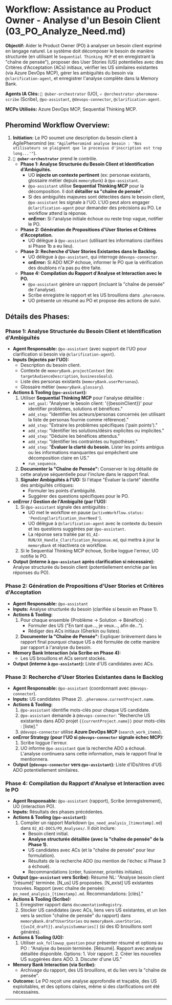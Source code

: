 # Workflow: Assistance au Product Owner - Analyse d'un Besoin Client (03_PO_Analyze_Need.md)

**Objectif:** Aider le Product Owner (PO) à analyser un besoin client exprimé en langage naturel. Le système doit décomposer le besoin de manière structurée (en utilisant le `Sequential Thinking MCP` et en enregistrant la "chaîne de pensée"), proposer des User Stories (US) potentielles avec des Critères d'Acceptation (ACs) initiaux, vérifier les US similaires existantes (via Azure DevOps MCP), gérer les ambiguïtés du besoin via `@clarification-agent`, et enregistrer l'analyse complète dans la Memory Bank.

**Agents IA Clés:** `🧐 @uber-orchestrator` (UO), `✍️ @orchestrator-pheromone-scribe` (Scribe), `@po-assistant`, `@devops-connector`, `@clarification-agent`.

**MCPs Utilisés:** Azure DevOps MCP, Sequential Thinking MCP.

## Pheromind Workflow Overview:

1.  **Initiation:** Le PO soumet une description du besoin client à AgilePheromind (ex: `"AgilePheromind analyse besoin : 'Nos utilisateurs se plaignent que le processus d'inscription est trop long...'"`).
2.  **`🧐 @uber-orchestrator`** prend le contrôle.
    *   **Phase 1: Analyse Structurée du Besoin Client et Identification d'Ambiguïtés.**
        *   UO **injecte un contexte pertinent** (ex: personae existants, glossaire métier depuis `memoryBank`) à `@po-assistant`.
        *   `@po-assistant` utilise **Sequential Thinking MCP** pour la décomposition. Il doit **détailler sa "chaîne de pensée"**.
        *   Si des ambiguïtés majeures sont détectées dans le besoin client, `@po-assistant` les signale à l'UO. L'UO peut alors engager `@clarification-agent` pour demander des précisions au PO. Le workflow attend la réponse.
        *   **onError:** Si l'analyse initiale échoue ou reste trop vague, notifier le PO.
    *   **Phase 2: Génération de Propositions d'User Stories et Critères d'Acceptation.**
        *   UO délègue à `@po-assistant` (utilisant les informations clarifiées si Phase 1b a eu lieu).
    *   **Phase 3: Recherche d'User Stories Existantes dans le Backlog.**
        *   UO délègue à `@po-assistant`, qui interroge `@devops-connector`.
        *   **onError:** Si ADO MCP échoue, informer le PO que la vérification des doublons n'a pas pu être faite.
    *   **Phase 4: Compilation du Rapport d'Analyse et Interaction avec le PO.**
        *   `@po-assistant` génère un rapport (incluant la "chaîne de pensée" de l'analyse).
        *   Scribe enregistre le rapport et les US brouillons dans `.pheromone`.
        *   UO présente un résumé au PO et propose des actions de suivi.

## Détails des Phases:

### Phase 1: Analyse Structurée du Besoin Client et Identification d'Ambiguïtés
*   **Agent Responsable:** `@po-assistant` (avec support de l'UO pour clarification si besoin via `@clarification-agent`).
*   **Inputs (Injectés par l'UO):**
    *   Description du besoin client.
    *   Contexte de `memoryBank.projectContext` (ex: `targetAudienceDescription`, `businessGoals`).
    *   Liste des personas existants (`memoryBank.userPersonas`).
    *   Glossaire métier (`memoryBank.glossary`).
*   **Actions & Tooling (`@po-assistant`):**
    1.  Utiliser **Sequential Thinking MCP** pour l'analyse détaillée :
        *   `set_goal`: "Analyser le besoin client: '{{besoinClient}}' pour identifier problèmes, solutions et bénéfices."
        *   `add_step`: "Identifier les acteurs/personas concernés (en utilisant la liste de personas fournie comme référence)."
        *   `add_step`: "Extraire les problèmes spécifiques ('pain points')."
        *   `add_step`: "Identifier les solutions/désirs explicites ou implicites."
        *   `add_step`: "Déduire les bénéfices attendus."
        *   `add_step`: "Identifier les contraintes ou hypothèses."
        *   `add_step`: "**Évaluer la clarté du besoin.** Lister les points ambigus ou les informations manquantes qui empêchent une décomposition claire en US."
        *   `run_sequence`.
    2.  **Documenter la "Chaîne de Pensée":** Conserver le log détaillé de cette analyse séquentielle pour l'inclure dans le rapport final.
    3.  **Signaler Ambiguïtés à l'UO:** Si l'étape "Évaluer la clarté" identifie des ambiguïtés critiques:
        *   Formuler les points d'ambiguïté.
        *   Suggérer des questions spécifiques pour le PO.
*   **onError / Gestion de l'Ambiguïté (par l'UO):**
    1.  Si `@po-assistant` signale des ambiguïtés :
        *   UO met le workflow en pause (`activeWorkflow.status: 'PendingClarification_UserNeed'`).
        *   UO délègue à `@clarification-agent` avec le contexte du besoin et les questions suggérées par `@po-assistant`.
        *   La réponse sera traitée par `01_AI-RUN/XX_Handle_Clarification_Response.md`, qui mettra à jour la `memoryBank` et réactivera ce workflow.
    2.  Si le Sequential Thinking MCP échoue, Scribe loggue l'erreur, UO notifie le PO.
*   **Output (interne à `@po-assistant` après clarification si nécessaire):** Analyse structurée du besoin client (potentiellement enrichie par les réponses du PO).

### Phase 2: Génération de Propositions d'User Stories et Critères d'Acceptation
*   **Agent Responsable:** `@po-assistant`
*   **Inputs:** Analyse structurée du besoin (clarifiée si besoin en Phase 1).
*   **Actions & Tooling:**
    1.  Pour chaque ensemble {Problème -> Solution -> Bénéfice} :
        *   Formuler des US ("En tant que..., je veux..., afin de...").
        *   Rédiger des ACs initiaux (Gherkin ou listes).
    2.  **Documenter la "Chaîne de Pensée":** Expliquer brièvement dans le rapport final pourquoi chaque US a été formulée de cette manière par rapport à l'analyse du besoin.
*   **Memory Bank Interaction (via Scribe en Phase 4):**
    *   Les US brouillons et ACs seront stockés.
*   **Output (interne à `@po-assistant`):** Liste d'US candidates avec ACs.

### Phase 3: Recherche d'User Stories Existantes dans le Backlog
*   **Agent Responsable:** `@po-assistant` (coordonnant avec `@devops-connector`).
*   **Inputs:** US candidates (Phase 2). `.pheromone.currentProject.name`.
*   **Actions & Tooling:**
    1.  `@po-assistant` identifie mots-clés pour chaque US candidate.
    2.  `@po-assistant` demande à `@devops-connector`: "Recherche US existantes dans ADO projet `{{currentProject.name}}` pour mots-clés : [liste]."
    3.  `@devops-connector` utilise **Azure DevOps MCP** (`search_work_items`).
*   **onError Strategy (pour l'UO si `@devops-connector` signale échec MCP):**
    1.  Scribe loggue l'erreur.
    2.  UO informe `@po-assistant` que la recherche ADO a échoué. L'analyse continuera sans cette information, mais le rapport final le mentionnera.
*   **Output (`@devops-connector` vers `@po-assistant`):** Liste d'IDs/titres d'US ADO potentiellement similaires.

### Phase 4: Compilation du Rapport d'Analyse et Interaction avec le PO
*   **Agent Responsable:** `@po-assistant` (rapport), Scribe (enregistrement), UO (interaction PO).
*   **Inputs:** Résultats des phases précédentes.
*   **Actions & Tooling (`@po-assistant`):**
    1.  Compiler un rapport Markdown (`po_need_analysis_[timestamp].md`) dans `02_AI-DOCS/PO_Analyses/`. Il doit inclure:
        *   Besoin client initial.
        *   **Analyse structurée détaillée (avec la "chaîne de pensée" de la Phase 1).**
        *   US candidates avec ACs (et la "chaîne de pensée" pour leur formulation).
        *   Résultats de la recherche ADO (ou mention de l'échec si Phase 3 a échoué).
        *   Recommandations (créer, fusionner, priorités initiales).
*   **Output (`@po-assistant` vers Scribe):** Résumé NL: "Analyse besoin client '[résumé]' terminée. [N_us] US proposées. [N_exist] US existantes trouvées. Rapport (avec chaîne de pensée): `po_need_analysis_[timestamp].md`. Recommandations: [clés]."
*   **Actions & Tooling (Scribe):**
    1.  Enregistrer rapport dans `documentationRegistry`.
    2.  Stocker US candidates (avec ACs, liens vers US existantes, et un lien vers la section "chaîne de pensée" du rapport) dans `memoryBank.draftUserStories` ou `memoryBank.userStories.{{usId_draft}}.analysisSummaries[]` (si des ID brouillons sont générés).
*   **Actions & Tooling (UO):**
    1.  Utiliser `ask_followup_question` pour présenter résumé et options au PO : "Analyse du besoin terminée. [Résumé]. Rapport avec analyse détaillée disponible. Options: 1. Voir rapport. 2. Créer les nouvelles US suggérées dans ADO. 3. Discuter d'une US."
*   **Memory Bank Interaction (via Scribe):**
    *   Archivage du rapport, des US brouillons, et du lien vers la "chaîne de pensée".
*   **Outcome:** Le PO reçoit une analyse approfondie et traçable, des US exploitables, et des options claires, même si des clarifications ont été nécessaires.

---